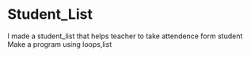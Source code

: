 # Student_List
I made a student_list that helps teacher to take attendence form student Make a program using loops,list
